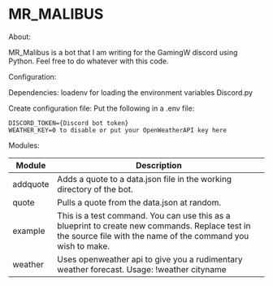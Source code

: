 # MR_MALIBUS


About:

MR_Malibus is a bot that I am writing for the GamingW discord using Python.
Feel free to do whatever with this code.



Configuration:

Dependencies:
loadenv for loading the environment variables
Discord.py

Create configuration file:
Put the following in a .env file:
```
DISCORD_TOKEN={Discord bot token}
WEATHER_KEY=0 to disable or put your OpenWeatherAPI key here
```

Modules:

|  Module | Description   |
| ------------ | ------------ |
|  addquote  | Adds a quote to a data.json file in the working directory of the bot.    |
|  quote   | Pulls a quote from the data.json at random.  |
|  example  | This is a test command. You can use this as a blueprint to create new commands. Replace test in the source file with the name of the command you wish to make. |
| weather |  Uses openweather api to give you a rudimentary weather forecast. Usage: !weather cityname |



